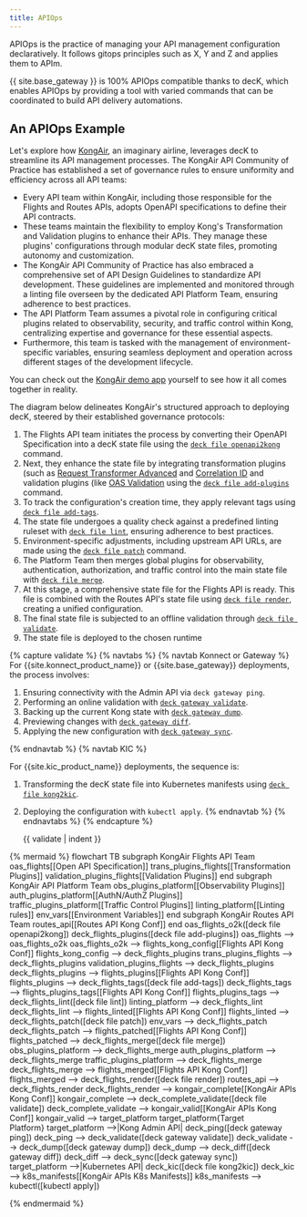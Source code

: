 ```yaml
---
title: APIOps
---
```


APIOps is the practice of managing your API management configuration declaratively. It follows gitops principles such as X, Y and Z and applies them to APIm.

{{ site.base_gateway }} is 100% APIOps compatible thanks to decK, which enables APIOps by providing a tool with varied commands that can be coordinated to build API delivery automations.

## An APIOps Example

Let's explore how [KongAir](https://github.com/Kong/KongAir), an imaginary airline, leverages decK to streamline its API management processes. The KongAir API Community of Practice has established a set of governance rules to ensure uniformity and efficiency across all API teams:

- Every API team within KongAir, including those responsible for the Flights and Routes APIs, adopts OpenAPI specifications to define their API contracts.
- These teams maintain the flexibility to employ Kong's Transformation and Validation plugins to enhance their APIs. They manage these plugins' configurations through modular decK state files, promoting autonomy and customization.
- The KongAir API Community of Practice has also embraced a comprehensive set of API Design Guidelines to standardize API development. These guidelines are implemented and monitored through a linting file overseen by the dedicated API Platform Team, ensuring adherence to best practices.
- The API Platform Team assumes a pivotal role in configuring critical plugins related to observability, security, and traffic control within Kong, centralizing expertise and governance for these essential aspects.
- Furthermore, this team is tasked with the management of environment-specific variables, ensuring seamless deployment and operation across different stages of the development lifecycle.

You can check out the [KongAir demo app](https://github.com/Kong/KongAir) yourself to see how it all comes together in reality.

The diagram below delineates KongAir's structured approach to deploying decK, steered by their established governance protocols:

1. The Flights API team initiates the process by converting their OpenAPI Specification into a decK state file using the [`deck file openapi2kong`](/deck/file/openapi2kong/) command.
2. Next, they enhance the state file by integrating transformation plugins (such as [Request Transformer Advanced](/hub/kong-inc/request-transformer-advanced/) and [Correlation ID](/hub/kong-inc/correlation-id/) and validation plugins (like [OAS Validation](/hub/kong-inc/oas-validation/) using the [`deck file add-plugins`](/deck/file/manipulation/plugins/) command.
3. To track the configuration's creation time, they apply relevant tags using [`deck file add-tags`](/deck/file/manipulation/tags/).
4. The state file undergoes a quality check against a predefined linting ruleset with [`deck file lint`](/deck/file/lint/), ensuring adherence to best practices.
5. Environment-specific adjustments, including upstream API URLs, are made using the [`deck file patch`](/deck/file/manipulation/patch/) command.
6. The Platform Team then merges global plugins for observability, authentication, authorization, and traffic control into the main state file with [`deck file merge`](/deck/file/combining/merge/).
7. At this stage, a comprehensive state file for the Flights API is ready. This file is combined with the Routes API's state file using [`deck file render`](/deck/file/combining/render/), creating a unified configuration.
8. The final state file is subjected to an offline validation through [`deck file validate`](/deck/file/validate/).
9. The state file is deployed to the chosen runtime

{% capture validate %}
{% navtabs %}
{% navtab Konnect or Gateway %}
For {{site.konnect_product_name}} or {{site.base_gateway}} deployments, the process involves:

1. Ensuring connectivity with the Admin API via `deck gateway ping`.
2. Performing an online validation with [`deck gateway validate`](/deck/manage-gateway/validate/).
3. Backing up the current Kong state with [`deck gateway dump`](/deck/manage-gateway/backup/).
4. Previewing changes with [`deck gateway diff`](/deck/manage-gateway/diff/).
5. Applying the new configuration with [`deck gateway sync`](/deck/manage-gateway/sync/).

{% endnavtab %}
{% navtab KIC %}

For {{site.kic_product_name}} deployments, the sequence is:

1. Transforming the decK state file into Kubernetes manifests using [`deck file kong2kic`](/deck/file/kong2kic/).
2. Deploying the configuration with `kubectl apply`.
{% endnavtab %}
{% endnavtabs %}
{% endcapture %}
   
    {{ validate | indent }}

<!--vale off-->
{% mermaid %}
        flowchart TB
    subgraph KongAir Flights API Team
        oas_flights[[Open API Specification]]
        trans_plugins_flights[[Transformation Plugins]]
        validation_plugins_flights[[Validation Plugins]]
    end
    subgraph KongAir API Platform Team
        obs_plugins_platform[[Observability Plugins]]
        auth_plugins_platform[[AuthN/AuthZ Plugins]]
        traffic_plugins_platform[[Traffic Control Plugins]]
        linting_platform[[Linting rules]]
        env_vars[[Environment Variables]]
    end
    subgraph KongAir Routes API Team
        routes_api[[Routes API Kong Conf]]
    end
    oas_flights_o2k([deck file openapi2kong])
    deck_flights_plugins([deck file add-plugins])
    oas_flights --> oas_flights_o2k
    oas_flights_o2k --> flights_kong_config[[Flights API Kong Conf]]
    flights_kong_config --> deck_flights_plugins
    trans_plugins_flights --> deck_flights_plugins
    validation_plugins_flights --> deck_flights_plugins
    deck_flights_plugins --> flights_plugins[[Flights API Kong Conf]]
    flights_plugins --> deck_flights_tags([deck file add-tags])
    deck_flights_tags --> flights_plugins_tags[[Flights API Kong Conf]]
    flights_plugins_tags --> deck_flights_lint([deck file lint])
    linting_platform --> deck_flights_lint
    deck_flights_lint --> flights_linted[[Flights API Kong Conf]]
    flights_linted --> deck_flights_patch([deck file patch])
    env_vars --> deck_flights_patch
    deck_flights_patch --> flights_patched[[Flights API Kong Conf]]
    flights_patched --> deck_flights_merge([deck file merge])
    obs_plugins_platform --> deck_flights_merge
    auth_plugins_platform --> deck_flights_merge
    traffic_plugins_platform --> deck_flights_merge
    deck_flights_merge --> flights_merged[[Flights API Kong Conf]]
    flights_merged --> deck_flights_render([deck file render])
    routes_api --> deck_flights_render
    deck_flights_render --> kongair_complete[[KongAir APIs Kong Conf]]
    kongair_complete --> deck_complete_validate([deck file validate])
    deck_complete_validate --> kongair_valid[[KongAir APIs Kong Conf]]
    kongair_valid --> target_platform
    target_platform{Target<br/>Platform}
    target_platform -->|Kong Admin API| deck_ping([deck gateway ping])
    deck_ping --> deck_validate([deck gateway validate])
    deck_validate --> deck_dump([deck gateway dump])
    deck_dump --> deck_diff([deck gateway diff])
    deck_diff --> deck_sync([deck gateway sync])
    target_platform -->|Kubernetes API| deck_kic([deck file kong2kic])
    deck_kic --> k8s_manifests[[KongAir APIs K8s Manifests]]
    k8s_manifests --> kubectl([kubectl apply])


{% endmermaid %}
<!--vale on-->